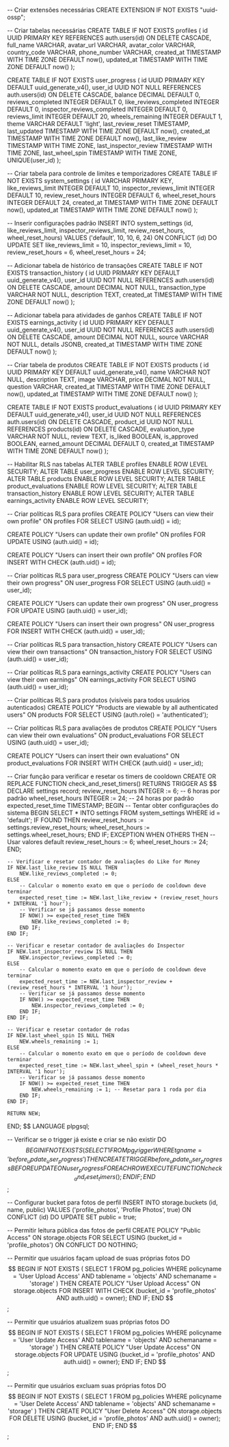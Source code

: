 -- Criar extensões necessárias
CREATE EXTENSION IF NOT EXISTS "uuid-ossp";

-- Criar tabelas necessárias
CREATE TABLE IF NOT EXISTS profiles (
    id UUID PRIMARY KEY REFERENCES auth.users(id) ON DELETE CASCADE,
    full_name VARCHAR,
    avatar_url VARCHAR,
    avatar_color VARCHAR,
    country_code VARCHAR,
    phone_number VARCHAR,
    created_at TIMESTAMP WITH TIME ZONE DEFAULT now(),
    updated_at TIMESTAMP WITH TIME ZONE DEFAULT now()
);

CREATE TABLE IF NOT EXISTS user_progress (
    id UUID PRIMARY KEY DEFAULT uuid_generate_v4(),
    user_id UUID NOT NULL REFERENCES auth.users(id) ON DELETE CASCADE,
    balance DECIMAL DEFAULT 0,
    reviews_completed INTEGER DEFAULT 0,
    like_reviews_completed INTEGER DEFAULT 0,
    inspector_reviews_completed INTEGER DEFAULT 0,
    reviews_limit INTEGER DEFAULT 20,
    wheels_remaining INTEGER DEFAULT 1,
    theme VARCHAR DEFAULT 'light',
    last_review_reset TIMESTAMP,
    last_updated TIMESTAMP WITH TIME ZONE DEFAULT now(),
    created_at TIMESTAMP WITH TIME ZONE DEFAULT now(),
    last_like_review TIMESTAMP WITH TIME ZONE,
    last_inspector_review TIMESTAMP WITH TIME ZONE,
    last_wheel_spin TIMESTAMP WITH TIME ZONE,
    UNIQUE(user_id)
);

-- Criar tabela para controle de limites e temporizadores
CREATE TABLE IF NOT EXISTS system_settings (
    id VARCHAR PRIMARY KEY,
    like_reviews_limit INTEGER DEFAULT 10,
    inspector_reviews_limit INTEGER DEFAULT 10,
    review_reset_hours INTEGER DEFAULT 6,
    wheel_reset_hours INTEGER DEFAULT 24,
    created_at TIMESTAMP WITH TIME ZONE DEFAULT now(),
    updated_at TIMESTAMP WITH TIME ZONE DEFAULT now()
);

-- Inserir configurações padrão
INSERT INTO system_settings (id, like_reviews_limit, inspector_reviews_limit, review_reset_hours, wheel_reset_hours)
VALUES ('default', 10, 10, 6, 24)
ON CONFLICT (id) DO UPDATE
SET like_reviews_limit = 10, 
    inspector_reviews_limit = 10, 
    review_reset_hours = 6, 
    wheel_reset_hours = 24;

-- Adicionar tabela de histórico de transações
CREATE TABLE IF NOT EXISTS transaction_history (
    id UUID PRIMARY KEY DEFAULT uuid_generate_v4(),
    user_id UUID NOT NULL REFERENCES auth.users(id) ON DELETE CASCADE,
    amount DECIMAL NOT NULL,
    transaction_type VARCHAR NOT NULL,
    description TEXT,
    created_at TIMESTAMP WITH TIME ZONE DEFAULT now()
);

-- Adicionar tabela para atividades de ganhos
CREATE TABLE IF NOT EXISTS earnings_activity (
    id UUID PRIMARY KEY DEFAULT uuid_generate_v4(),
    user_id UUID NOT NULL REFERENCES auth.users(id) ON DELETE CASCADE,
    amount DECIMAL NOT NULL,
    source VARCHAR NOT NULL,
    details JSONB,
    created_at TIMESTAMP WITH TIME ZONE DEFAULT now()
);

-- Criar tabela de produtos
CREATE TABLE IF NOT EXISTS products (
    id UUID PRIMARY KEY DEFAULT uuid_generate_v4(),
    name VARCHAR NOT NULL,
    description TEXT,
    image VARCHAR,
    price DECIMAL NOT NULL,
    question VARCHAR,
    created_at TIMESTAMP WITH TIME ZONE DEFAULT now(),
    updated_at TIMESTAMP WITH TIME ZONE DEFAULT now()
);

CREATE TABLE IF NOT EXISTS product_evaluations (
    id UUID PRIMARY KEY DEFAULT uuid_generate_v4(),
    user_id UUID NOT NULL REFERENCES auth.users(id) ON DELETE CASCADE,
    product_id UUID NOT NULL REFERENCES products(id) ON DELETE CASCADE,
    evaluation_type VARCHAR NOT NULL,
    review TEXT,
    is_liked BOOLEAN,
    is_approved BOOLEAN,
    earned_amount DECIMAL DEFAULT 0,
    created_at TIMESTAMP WITH TIME ZONE DEFAULT now()
);

-- Habilitar RLS nas tabelas
ALTER TABLE profiles ENABLE ROW LEVEL SECURITY;
ALTER TABLE user_progress ENABLE ROW LEVEL SECURITY;
ALTER TABLE products ENABLE ROW LEVEL SECURITY;
ALTER TABLE product_evaluations ENABLE ROW LEVEL SECURITY;
ALTER TABLE transaction_history ENABLE ROW LEVEL SECURITY;
ALTER TABLE earnings_activity ENABLE ROW LEVEL SECURITY;

-- Criar políticas RLS para profiles
CREATE POLICY "Users can view their own profile"
ON profiles FOR SELECT
USING (auth.uid() = id);

CREATE POLICY "Users can update their own profile"
ON profiles FOR UPDATE
USING (auth.uid() = id);

CREATE POLICY "Users can insert their own profile"
ON profiles FOR INSERT
WITH CHECK (auth.uid() = id);

-- Criar políticas RLS para user_progress
CREATE POLICY "Users can view their own progress"
ON user_progress FOR SELECT
USING (auth.uid() = user_id);

CREATE POLICY "Users can update their own progress"
ON user_progress FOR UPDATE
USING (auth.uid() = user_id);

CREATE POLICY "Users can insert their own progress"
ON user_progress FOR INSERT
WITH CHECK (auth.uid() = user_id);

-- Criar políticas RLS para transaction_history
CREATE POLICY "Users can view their own transactions"
ON transaction_history FOR SELECT
USING (auth.uid() = user_id);

-- Criar políticas RLS para earnings_activity
CREATE POLICY "Users can view their own earnings"
ON earnings_activity FOR SELECT
USING (auth.uid() = user_id);

-- Criar políticas RLS para produtos (visíveis para todos usuários autenticados)
CREATE POLICY "Products are viewable by all authenticated users"
ON products FOR SELECT 
USING (auth.role() = 'authenticated');

-- Criar políticas RLS para avaliações de produtos
CREATE POLICY "Users can view their own evaluations"
ON product_evaluations FOR SELECT
USING (auth.uid() = user_id);

CREATE POLICY "Users can insert their own evaluations"
ON product_evaluations FOR INSERT
WITH CHECK (auth.uid() = user_id);

-- Criar função para verificar e resetar os timers de cooldown
CREATE OR REPLACE FUNCTION check_and_reset_timers()
RETURNS TRIGGER AS $$
DECLARE
    settings record;
    review_reset_hours INTEGER := 6; -- 6 horas por padrão
    wheel_reset_hours INTEGER := 24; -- 24 horas por padrão
    expected_reset_time TIMESTAMP;
BEGIN
    -- Tentar obter configurações do sistema
    BEGIN
        SELECT * INTO settings FROM system_settings WHERE id = 'default';
        IF FOUND THEN
            review_reset_hours := settings.review_reset_hours;
            wheel_reset_hours := settings.wheel_reset_hours;
        END IF;
    EXCEPTION
        WHEN OTHERS THEN
            -- Usar valores default
            review_reset_hours := 6;
            wheel_reset_hours := 24;
    END;
    
    -- Verificar e resetar contador de avaliações do Like for Money
    IF NEW.last_like_review IS NULL THEN
        NEW.like_reviews_completed := 0;
    ELSE
        -- Calcular o momento exato em que o período de cooldown deve terminar
        expected_reset_time := NEW.last_like_review + (review_reset_hours * INTERVAL '1 hour');
        -- Verificar se já passamos desse momento
        IF NOW() >= expected_reset_time THEN
            NEW.like_reviews_completed := 0;
        END IF;
    END IF;
    
    -- Verificar e resetar contador de avaliações do Inspector
    IF NEW.last_inspector_review IS NULL THEN
        NEW.inspector_reviews_completed := 0;
    ELSE
        -- Calcular o momento exato em que o período de cooldown deve terminar
        expected_reset_time := NEW.last_inspector_review + (review_reset_hours * INTERVAL '1 hour');
        -- Verificar se já passamos desse momento
        IF NOW() >= expected_reset_time THEN
            NEW.inspector_reviews_completed := 0;
        END IF;
    END IF;
    
    -- Verificar e resetar contador de rodas
    IF NEW.last_wheel_spin IS NULL THEN
        NEW.wheels_remaining := 1;
    ELSE
        -- Calcular o momento exato em que o período de cooldown deve terminar
        expected_reset_time := NEW.last_wheel_spin + (wheel_reset_hours * INTERVAL '1 hour');
        -- Verificar se já passamos desse momento
        IF NOW() >= expected_reset_time THEN
            NEW.wheels_remaining := 1; -- Resetar para 1 roda por dia
        END IF;
    END IF;
    
    RETURN NEW;
END;
$$ LANGUAGE plpgsql;

-- Verificar se o trigger já existe e criar se não existir
DO $$
BEGIN
    IF NOT EXISTS (
        SELECT 1 FROM pg_trigger
        WHERE tgname = 'before_update_user_progress'
    ) THEN
        CREATE TRIGGER before_update_user_progress
        BEFORE UPDATE ON user_progress
        FOR EACH ROW
        EXECUTE FUNCTION check_and_reset_timers();
    END IF;
END $$;

-- Configurar bucket para fotos de perfil
INSERT INTO storage.buckets (id, name, public) 
VALUES ('profile_photos', 'Profile Photos', true)
ON CONFLICT (id) DO UPDATE 
SET public = true;

-- Permitir leitura pública das fotos de perfil
CREATE POLICY "Public Access" 
ON storage.objects FOR SELECT 
USING (bucket_id = 'profile_photos')
ON CONFLICT DO NOTHING;

-- Permitir que usuários façam upload de suas próprias fotos
DO $$
BEGIN
    IF NOT EXISTS (
        SELECT 1 FROM pg_policies
        WHERE policyname = 'User Upload Access'
        AND tablename = 'objects'
        AND schemaname = 'storage'
    ) THEN
        CREATE POLICY "User Upload Access" 
        ON storage.objects FOR INSERT 
        WITH CHECK (bucket_id = 'profile_photos' AND auth.uid() = owner);
    END IF;
END $$;

-- Permitir que usuários atualizem suas próprias fotos
DO $$
BEGIN
    IF NOT EXISTS (
        SELECT 1 FROM pg_policies
        WHERE policyname = 'User Update Access'
        AND tablename = 'objects'
        AND schemaname = 'storage'
    ) THEN
        CREATE POLICY "User Update Access" 
        ON storage.objects FOR UPDATE 
        USING (bucket_id = 'profile_photos' AND auth.uid() = owner);
    END IF;
END $$;

-- Permitir que usuários excluam suas próprias fotos
DO $$
BEGIN
    IF NOT EXISTS (
        SELECT 1 FROM pg_policies
        WHERE policyname = 'User Delete Access'
        AND tablename = 'objects'
        AND schemaname = 'storage'
    ) THEN
        CREATE POLICY "User Delete Access" 
        ON storage.objects FOR DELETE 
        USING (bucket_id = 'profile_photos' AND auth.uid() = owner);
    END IF;
END $$;